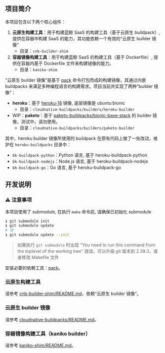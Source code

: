 ## 项目简介

本项目包含以下两个核心组件：

1. **云原生构建工具**：用于构建蓝鲸 SaaS 的构建工具（基于云原生 buildpack）, 提供在容器中构建 SaaS 的能力，其功能依赖一个有效的“云原生 builder 镜像”
    - 目录：`cnb-builder-shim`
2. **容器镜像构建工具**：用于构建蓝鲸 SaaS 的构建工具（基于 Dockerfile）, 提供在容器内基于 Dockerfile 文件来构建镜像的能力。
    - 目录：`kaniko-shim`

“云原生 builder 镜像”是基于 [pack](https://github.com/buildpacks/pack) 命令打包而成的构建镜像，其通过内嵌 buildpacks 来满足多种编程语言的构建需求。项目当前共实现了两种“builder 镜像”：

- **heroku**：基于 [heroku-18](https://github.com/heroku/stack-images/tree/v23/heroku-18) 镜像, 底层镜像是 ubuntu:bionic
    - 目录：`cloudnative-buildpacks/builders/heroku-builder`
- WIP：**paketo**：基于 [paketo-buildpacks/bionic-base-stack](https://github.com/paketo-buildpacks/bionic-base-stack) 的 builder 镜像，测试中，请勿使用。
    - 目录：`cloudnative-buildpacks/builders/paketo-builder`

其中，heroku builder 镜像所使用的 buildpack 在原有代码上做了一些改动，维护在 `heroku-buildpacks` 目录中：

- `bk-buildpack-python`：Python 语言, 基于 heroku-buildpack-python
- `bk-buildpack-nodejs`：Node.js 语言, 基于 heroku-buildpack-nodejs
- `bk-buildpack-go`：Go 语言, 基于 heroku-buildpack-go

## 开发说明

### ⚠️ 注意事项

本项目使用了 submodule, 在执行 `make` 命令前, 请确保已初始化 submodule

```bash
❯ git submodule init
❯ git submodule update
# 或
❯ git submodule update --init
```

> 如果执行 `git submodule` 时出现 "You need to run this command from the toplevel of the working tree" 错误，可以升级 git 版本到 2.39.3，或者修改 Makefile 文件

安装必要的依赖工具：[pack](https://github.com/buildpacks/pack)。

### 云原生构建工具

请参考 [cnb-builder-shim/README.md](./cnb-builder-shim/README.md)，依赖“云原生 builder 镜像”。

### 云原生 builder 镜像

请参考 [cloudnative-buildpacks/README.md](./cloudnative-buildpacks/README.md)。

### 容器镜像构建工具（kaniko builder）

请参考 [kaniko-shim/README.md](./kaniko-shim/README.md)。
